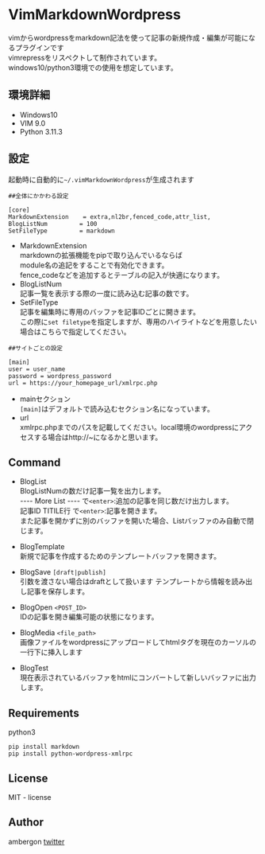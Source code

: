 # VimMarkdownWordpress
vimからwordpressをmarkdown記法を使って記事の新規作成・編集が可能になるプラグインです<br />
vimrepressをリスペクトして制作されています。<br />
windows10/python3環境での使用を想定しています。<br />


## 環境詳細
- Windows10
- VIM 9.0
- Python 3.11.3
 

## 設定
起動時に自動的に`~/.vimMarkdownWordpress`が生成されます<br />

```
##全体にかかわる設定

[core]
MarkdownExtension    = extra,nl2br,fenced_code,attr_list,
BlogListNum         = 100
SetFileType         = markdown
```

- MarkdownExtension<br />
    markdownの拡張機能をpipで取り込んでいるならば<br />
    module名の追記をすることで有効化できます。<br />
    fence_codeなどを追加するとテーブルの記入が快適になります。<br />
- BlogListNum<br />
    記事一覧を表示する際の一度に読み込む記事の数です。<br />
- SetFileType<br />
    記事を編集時に専用のバッファを記事IDごとに開きます。<br />
    この際に`set filetype`を指定しますが、専用のハイライトなどを用意したい場合はこちらで指定してください。<br />
```
##サイトごとの設定

[main]
user = user_name
password = wordpress_password
url = https://your_homepage_url/xmlrpc.php
```

- mainセクション<br />
    `[main]`はデフォルトで読み込むセクション名になっています。<br />
- url<br />
    xmlrpc.phpまでのパスを記載してください。local環境のwordpressにアクセスする場合はhttp://~になるかと思います。<br />



## Command
- BlogList<br />
    BlogListNumの数だけ記事一覧を出力します。<br />
    ---- More List ---- で`<enter>`:追加の記事を同じ数だけ出力します。<br />
    記事ID TITILE行     で`<enter>`:記事を開きます。<br />
    また記事を開かずに別のバッファを開いた場合、Listバッファのみ自動で閉じます。<br />
- BlogTemplate<br />
    新規で記事を作成するためのテンプレートバッファを開きます。<br />
- BlogSave `[draft|publish]`<br />
    引数を渡さない場合はdraftとして扱います
    テンプレートから情報を読み出し記事を保存します。<br />
- BlogOpen `<POST_ID>`<br />
    IDの記事を開き編集可能の状態になります。<br />
- BlogMedia `<file_path>`<br />
    画像ファイルをwordpressにアップロードしてhtmlタグを現在のカーソルの一行下に挿入します<br />

- BlogTest<br />
    現在表示されているバッファをhtmlにコンバートして新しいバッファに出力します。


## Requirements
python3
```
pip install markdown
pip install python-wordpress-xmlrpc
```

## License
MIT - license

## Author
ambergon 
[twitter](https://twitter.com/Sc_lFoxGon)

